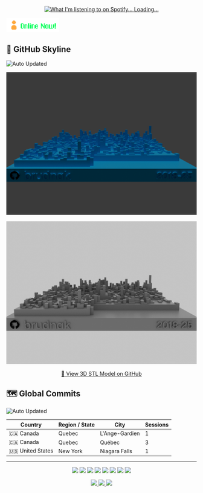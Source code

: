 <p align="center">
  <a href="https://open.spotify.com/user/upv50bd8fofqcy9yibbgfmwly">
    <img src="https://novatorem-gamma-two.vercel.app/api/spotify" alt="What I'm listening to on Spotify... Loading..." />
  </a>
</p>

<img src="https://github.com/brudnak/brudnak/blob/main/img/online.gif" alt="" width="140">

## 🌃 GitHub Skyline 
![Auto Updated](https://img.shields.io/badge/Generated%20by-GitHub%20Actions-blue?logo=githubactions)

<p align="center">
  <img src="./skyline-dark.png#gh-dark-mode-only" />
</p>
<p align="center">
  <img src="./skyline-light.png#gh-light-mode-only" />
</p>

<p align="center">
  <a href="./skyline-full.stl">🔗 View 3D STL Model on GitHub</a>
</p>

<!-- log tracker start -->

## 🗺️ Global Commits
![Auto Updated](https://img.shields.io/badge/Generated%20by-GitHub%20Actions-blue?logo=githubactions)

| Country         | Region / State | City           | Sessions |
| --------------- | -------------- | -------------- | -------- |
| 🇨🇦 Canada        | Quebec         | L'Ange-Gardien | 1        |
| 🇨🇦 Canada        | Quebec         | Québec         | 3        |
| 🇺🇸 United States | New York       | Niagara Falls  | 1        |

<!-- log tracker end -->

<hr>

<!-- Where to find these icons: https://simpleicons.org -->
<p align="center">
  <img src="https://img.shields.io/badge/-Go-00ADD8?logo=go&logoColor=white&style=fla" />
  <img src="https://img.shields.io/badge/-Kubernetes-326CE5?logo=kubernetes&logoColor=white&style=flat" />
  <img src="https://img.shields.io/badge/-Rancher-0075A8?logo=rancher&logoColor=white&style=flat" />
  <img src="https://img.shields.io/badge/-Terraform-7B42BC?logo=terraform&logoColor=white&style=flat" />
  <img src="https://img.shields.io/badge/-AWS-232F3E?logo=amazonwebservices&logoColor=white&style=flat" />
  <img src="https://img.shields.io/badge/-JavaScript-F7DF1E?logo=javascript&logoColor=white&style=flat" />
  <img src="https://img.shields.io/badge/-HTML5-E34F26?logo=html5&logoColor=white&style=flat" />
  <img src="https://img.shields.io/badge/-CSS3-1572B6?logo=css3&logoColor=white&style=flat" />
</p>


<p align="center">
  <a href="https://gitlab.com/brudnak">
    <img src="https://img.shields.io/badge/-GitLab-FC6D26?logo=gitlab&logoColor=white&style=flat" />
  </a>
  <a href="https://hub.docker.com/u/brudnak">
    <img src="https://img.shields.io/badge/-Docker_Hub-2496ED?logo=docker&logoColor=white&style=flat" />
  </a>
  <a href="https://bitbucket.org/brudnak">
    <img src="https://img.shields.io/badge/-Bitbucket-0052CC?logo=bitbucket&logoColor=white&style=flat" />
  </a>
</p>
